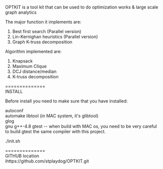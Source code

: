 OPTKIT is a tool kit that can be used to do optimization works & large scale graph analytics  
  
The major function it implements are:  
  
1) Best first search (Parallel version)  
2) Lin-Kernighan heuristics (Parallel version)  
3) Graph K-truss decomposition  
  
Algorithm implemented are:  
1) Knapsack  
2) Maximum Clique  
3) DCJ distance/median  
4) K-truss decomposition  
  
  
==============  
INSTALL  

Before install you need to make sure that you have installed:  

autoconf  
automake 
libtool (in MAC system, it's glibtool)  
glog  
gnu g++-4.8
gtest -- when build with MAC os, you need to be very careful to build gtest the same compiler with this project.  

./init.sh  
  
==============  
GITHUB location  
ihttps://github.com/stplaydog/OPTKIT.git  

